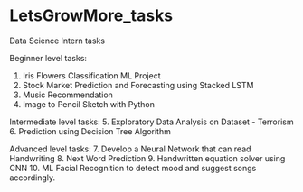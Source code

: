 # LetsGrowMore_tasks
Data Science Intern tasks

Beginner level tasks:
1. Iris Flowers Classification ML Project
2. Stock Market Prediction and Forecasting using  Stacked LSTM
3. Music Recommendation
4. Image to Pencil Sketch with Python

Intermediate level tasks:
5. Exploratory Data Analysis on Dataset - Terrorism
6. Prediction using Decision Tree Algorithm

Advanced level tasks:
7. Develop a Neural Network that can read Handwriting
8. Next Word Prediction
9. Handwritten equation solver using CNN
10. ML Facial Recognition to detect mood and suggest songs accordingly.
